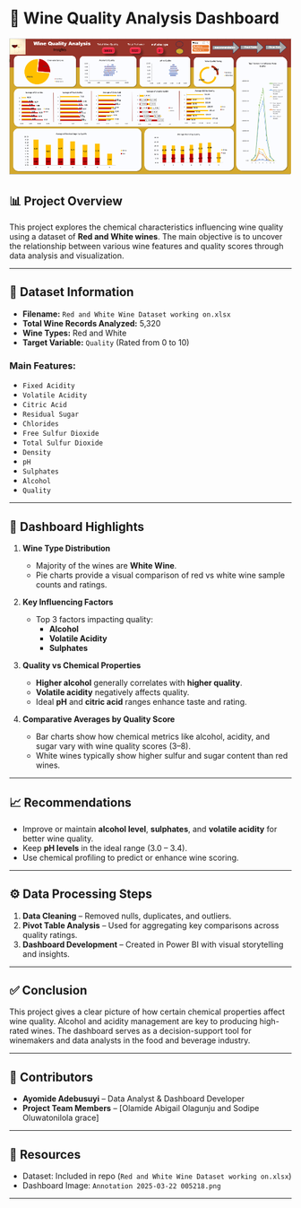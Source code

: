 # 🍷 Wine Quality Analysis Dashboard

![Wine Quality Dashboard](Annotation%202025-03-22%20005218.png)

## 📊 Project Overview

This project explores the chemical characteristics influencing wine quality using a dataset of **Red and White wines**. The main objective is to uncover the relationship between various wine features and quality scores through data analysis and visualization.

---

## 📁 Dataset Information

- **Filename:** `Red and White Wine Dataset working on.xlsx`
- **Total Wine Records Analyzed:** 5,320
- **Wine Types:** Red and White
- **Target Variable:** `Quality` (Rated from 0 to 10)

### Main Features:
- `Fixed Acidity`
- `Volatile Acidity`
- `Citric Acid`
- `Residual Sugar`
- `Chlorides`
- `Free Sulfur Dioxide`
- `Total Sulfur Dioxide`
- `Density`
- `pH`
- `Sulphates`
- `Alcohol`
- `Quality`

---

## 📌 Dashboard Highlights

1. **Wine Type Distribution**  
   - Majority of the wines are **White Wine**.
   - Pie charts provide a visual comparison of red vs white wine sample counts and ratings.

2. **Key Influencing Factors**
   - Top 3 factors impacting quality:
     - **Alcohol**
     - **Volatile Acidity**
     - **Sulphates**

3. **Quality vs Chemical Properties**
   - **Higher alcohol** generally correlates with **higher quality**.
   - **Volatile acidity** negatively affects quality.
   - Ideal **pH** and **citric acid** ranges enhance taste and rating.

4. **Comparative Averages by Quality Score**
   - Bar charts show how chemical metrics like alcohol, acidity, and sugar vary with wine quality scores (3–8).
   - White wines typically show higher sulfur and sugar content than red wines.

---

## 📈 Recommendations

- Improve or maintain **alcohol level**, **sulphates**, and **volatile acidity** for better wine quality.
- Keep **pH levels** in the ideal range (3.0 – 3.4).
- Use chemical profiling to predict or enhance wine scoring.

---

## ⚙️ Data Processing Steps

1. **Data Cleaning** – Removed nulls, duplicates, and outliers.
2. **Pivot Table Analysis** – Used for aggregating key comparisons across quality ratings.
3. **Dashboard Development** – Created in Power BI with visual storytelling and insights.

---

## ✅ Conclusion

This project gives a clear picture of how certain chemical properties affect wine quality. Alcohol and acidity management are key to producing high-rated wines. The dashboard serves as a decision-support tool for winemakers and data analysts in the food and beverage industry.

---

## 🧠 Contributors

- **Ayomide Adebusuyi** – Data Analyst & Dashboard Developer  
- **Project Team Members** – [Olamide Abigail Olagunju and Sodipe Oluwatonilola grace]

---

## 📂 Resources

- Dataset: Included in repo (`Red and White Wine Dataset working on.xlsx`)
- Dashboard Image: `Annotation 2025-03-22 005218.png`

---

